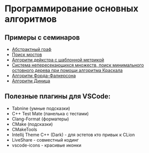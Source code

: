 # Программирование основных алгоритмов

## Примеры с семинаров
* [Абстрактный граф](https://github.com/VladislavHacker/MiptExamples/tree/main/2023/AlgoGraph2Term/AbstractGraph)
* [Поиск мостов](https://github.com/VladislavHacker/MiptExamples/tree/main/2023/AlgoGraph2Term/Bridges)
* [Алгоритм дейкстра с шаблонной метрикой](https://github.com/VladislavHacker/MiptExamples/tree/main/2023/AlgoGraph2Term/Dejkstra)
* [Система непересекающихся множеств, поиск минимального остовного дерева при помощи алгоритма Краскала](https://github.com/VladislavHacker/MiptExamples/tree/main/2023/AlgoGraph2Term/DST_MST)
* [Алгоритм Форда-Фалкерсона](https://github.com/VladislavHacker/MiptExamples/blob/main/2023/AlgoGraph2Term/FordFalkerson/FordFalkerson.cpp)
* [Алгоритм Диница](https://github.com/VladislavHacker/MiptExamples/blob/main/2023/AlgoGraph2Term/Dinic/)

## Полезные плагины для VSCode:
* Tabnine (умные подсказки)
* C++ Test Mate (панелька с тестами)
* Clang-Format (форматеры)
* CMake (подсказки) 
* CMakeTools 
* Intellij Theme C++ (Dark) - для эстетов кто привык к CLion
* LiveShare - совместный кодинг
* vscode-icons - красивые иконки
